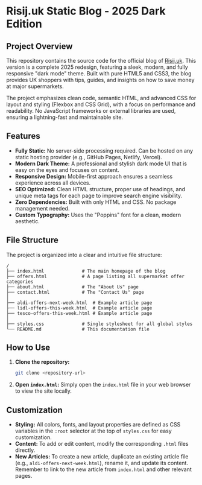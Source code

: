 # Risij.uk Static Blog - 2025 Dark Edition

## Project Overview

This repository contains the source code for the official blog of [Risij.uk](https://risij.uk). This version is a complete 2025 redesign, featuring a sleek, modern, and fully responsive "dark mode" theme. Built with pure HTML5 and CSS3, the blog provides UK shoppers with tips, guides, and insights on how to save money at major supermarkets.

The project emphasizes clean code, semantic HTML, and advanced CSS for layout and styling (Flexbox and CSS Grid), with a focus on performance and readability. No JavaScript frameworks or external libraries are used, ensuring a lightning-fast and maintainable site.

## Features

-   **Fully Static:** No server-side processing required. Can be hosted on any static hosting provider (e.g., GitHub Pages, Netlify, Vercel).
-   **Modern Dark Theme:** A professional and stylish dark mode UI that is easy on the eyes and focuses on content.
-   **Responsive Design:** Mobile-first approach ensures a seamless experience across all devices.
-   **SEO Optimized:** Clean HTML structure, proper use of headings, and unique meta tags for each page to improve search engine visibility.
-   **Zero Dependencies:** Built with only HTML and CSS. No package management needed.
-   **Custom Typography:** Uses the "Poppins" font for a clean, modern aesthetic.

## File Structure

The project is organized into a clear and intuitive file structure:

```
/
├── index.html              # The main homepage of the blog
├── offers.html             # A page listing all supermarket offer categories
├── about.html              # The "About Us" page
├── contact.html            # The "Contact Us" page
│
├── aldi-offers-next-week.html  # Example article page
├── lidl-offers-this-week.html  # Example article page
├── tesco-offers-this-week.html # Example article page
│
├── styles.css              # Single stylesheet for all global styles
└── README.md               # This documentation file
```

## How to Use

1.  **Clone the repository:**
    ```bash
    git clone <repository-url>
    ```
2.  **Open `index.html`:**
    Simply open the `index.html` file in your web browser to view the site locally.

## Customization

-   **Styling:** All colors, fonts, and layout properties are defined as CSS variables in the `:root` selector at the top of `styles.css` for easy customization.
-   **Content:** To add or edit content, modify the corresponding `.html` files directly.
-   **New Articles:** To create a new article, duplicate an existing article file (e.g., `aldi-offers-next-week.html`), rename it, and update its content. Remember to link to the new article from `index.html` and other relevant pages.
